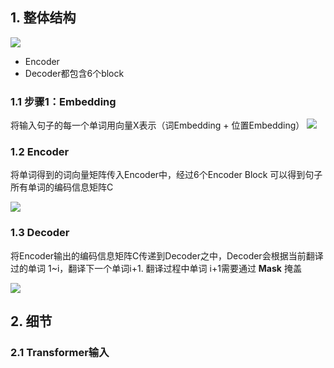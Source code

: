 <!--
 * @Author: LiuFeng(USTC) : liufeng2317@mail.ustc.edu.cn
 * @Date: 2023-06-19 20:55:05
 * @LastEditors: LiuFeng
 * @LastEditTime: 2023-06-19 21:04:04
 * @FilePath: /Transformer/002_transformer模型结构.md
 * @Description: 
 * Copyright (c) 2023 by ${git_name} email: ${git_email}, All Rights Reserved.
-->
## 1. 整体结构

![](Md_img/2023-06-19-20-55-35.png)

* Encoder
* Decoder都包含6个block

### 1.1 步骤1：Embedding
将输入句子的每一个单词用向量X表示（词Embedding + 位置Embedding）
![](Md_img/2023-06-19-20-57-53.png)

### 1.2 Encoder
将单词得到的词向量矩阵传入Encoder中，经过6个Encoder Block 可以得到句子所有单词的编码信息矩阵C

![](Md_img/2023-06-19-21-01-41.png)

### 1.3 Decoder
将Encoder输出的编码信息矩阵C传递到Decoder之中，Decoder会根据当前翻译过的单词 1~i，翻译下一个单词i+1. 翻译过程中单词 i+1需要通过 **Mask** 掩盖

![](Md_img/2023-06-19-21-03-30.png)

## 2. 细节
### 2.1 Transformer输入
